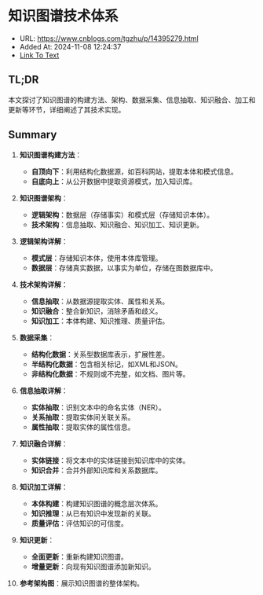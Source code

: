 # 知识图谱技术体系
- URL: https://www.cnblogs.com/tgzhu/p/14395279.html
- Added At: 2024-11-08 12:24:37
- [Link To Text](2024-11-08-知识图谱技术体系_raw.md)

## TL;DR
本文探讨了知识图谱的构建方法、架构、数据采集、信息抽取、知识融合、加工和更新等环节，详细阐述了其技术实现。

## Summary
1. **知识图谱构建方法**：
   - **自顶向下**：利用结构化数据源，如百科网站，提取本体和模式信息。
   - **自底向上**：从公开数据中提取资源模式，加入知识库。

2. **知识图谱架构**：
   - **逻辑架构**：数据层（存储事实）和模式层（存储知识本体）。
   - **技术架构**：信息抽取、知识融合、知识加工、知识更新。

3. **逻辑架构详解**：
   - **模式层**：存储知识本体，使用本体库管理。
   - **数据层**：存储真实数据，以事实为单位，存储在图数据库中。

4. **技术架构详解**：
   - **信息抽取**：从数据源提取实体、属性和关系。
   - **知识融合**：整合新知识，消除矛盾和歧义。
   - **知识加工**：本体构建、知识推理、质量评估。

5. **数据采集**：
   - **结构化数据**：关系型数据库表示，扩展性差。
   - **半结构化数据**：包含相关标记，如XML和JSON。
   - **非结构化数据**：不规则或不完整，如文档、图片等。

6. **信息抽取详解**：
   - **实体抽取**：识别文本中的命名实体（NER）。
   - **关系抽取**：提取实体间关联关系。
   - **属性抽取**：提取实体的属性信息。

7. **知识融合详解**：
   - **实体链接**：将文本中的实体链接到知识库中的实体。
   - **知识合并**：合并外部知识库和关系数据库。

8. **知识加工详解**：
   - **本体构建**：构建知识图谱的概念层次体系。
   - **知识推理**：从已有知识中发现新的关联。
   - **质量评估**：评估知识的可信度。

9. **知识更新**：
   - **全面更新**：重新构建知识图谱。
   - **增量更新**：向现有知识图谱添加新知识。

10. **参考架构图**：展示知识图谱的整体架构。
